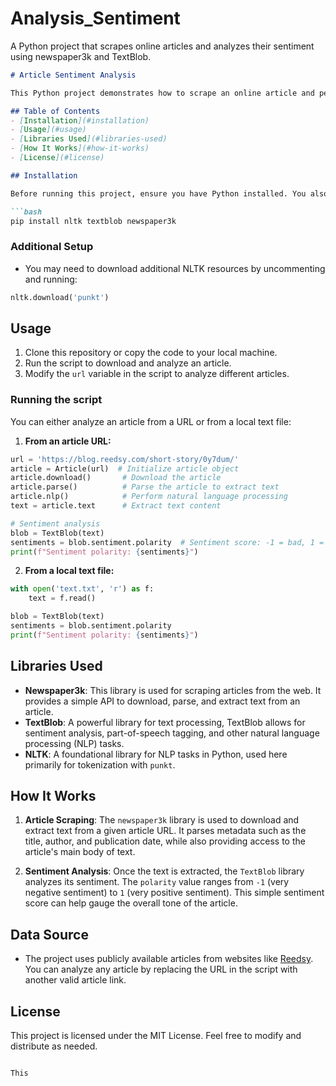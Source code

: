 # Analysis_Sentiment
A Python project that scrapes online articles and analyzes their sentiment using newspaper3k and TextBlob.

```markdown
# Article Sentiment Analysis

This Python project demonstrates how to scrape an online article and perform basic sentiment analysis on the text using libraries like `newspaper3k` and `TextBlob`. The project fetches an article from a given URL, extracts its content, and then analyzes the sentiment of the text.

## Table of Contents
- [Installation](#installation)
- [Usage](#usage)
- [Libraries Used](#libraries-used)
- [How It Works](#how-it-works)
- [License](#license)

## Installation

Before running this project, ensure you have Python installed. You also need to install the following libraries:

```bash
pip install nltk textblob newspaper3k
```

### Additional Setup
- You may need to download additional NLTK resources by uncommenting and running:
```python
nltk.download('punkt')
```

## Usage

1. Clone this repository or copy the code to your local machine.
2. Run the script to download and analyze an article.
3. Modify the `url` variable in the script to analyze different articles.

### Running the script

You can either analyze an article from a URL or from a local text file:

1. **From an article URL:**
```python
url = 'https://blog.reedsy.com/short-story/0y7dum/'
article = Article(url)  # Initialize article object
article.download()       # Download the article
article.parse()          # Parse the article to extract text
article.nlp()            # Perform natural language processing
text = article.text      # Extract text content

# Sentiment analysis
blob = TextBlob(text)
sentiments = blob.sentiment.polarity  # Sentiment score: -1 = bad, 1 = good
print(f"Sentiment polarity: {sentiments}")
```

2. **From a local text file:**
```python
with open('text.txt', 'r') as f:
    text = f.read()

blob = TextBlob(text)
sentiments = blob.sentiment.polarity
print(f"Sentiment polarity: {sentiments}")
```

## Libraries Used

- **Newspaper3k**: This library is used for scraping articles from the web. It provides a simple API to download, parse, and extract text from an article.
- **TextBlob**: A powerful library for text processing, TextBlob allows for sentiment analysis, part-of-speech tagging, and other natural language processing (NLP) tasks.
- **NLTK**: A foundational library for NLP tasks in Python, used here primarily for tokenization with `punkt`.

## How It Works

1. **Article Scraping**: 
   The `newspaper3k` library is used to download and extract text from a given article URL. It parses metadata such as the title, author, and publication date, while also providing access to the article's main body of text.
   
2. **Sentiment Analysis**:
   Once the text is extracted, the `TextBlob` library analyzes its sentiment. The `polarity` value ranges from `-1` (very negative sentiment) to `1` (very positive sentiment). This simple sentiment score can help gauge the overall tone of the article.

## Data Source

- The project uses publicly available articles from websites like [Reedsy](https://blog.reedsy.com). You can analyze any article by replacing the URL in the script with another valid article link.

## License

This project is licensed under the MIT License. Feel free to modify and distribute as needed.

```

This
